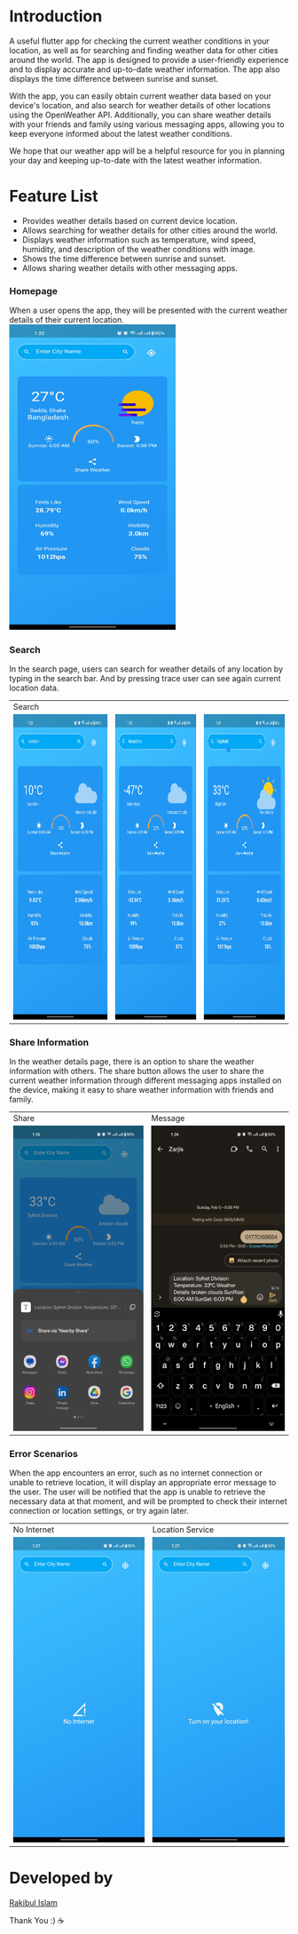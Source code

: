 # Introduction
A useful flutter app for checking the current weather conditions in your location, as well as for searching and finding weather data for other cities around the world. The app is designed to provide a user-friendly experience and to display accurate and up-to-date weather information. The app also displays the time difference between sunrise and sunset.

With the app, you can easily obtain current weather data based on your device's location, and also search for weather details of other locations using the OpenWeather API. Additionally, you can share weather details with your friends and family using various messaging apps, allowing you to keep everyone informed about the latest weather conditions.

We hope that our weather app will be a helpful resource for you in planning your day and keeping up-to-date with the latest weather information.

# Feature List
- Provides weather details based on current device location.
- Allows searching for weather details for other cities around the world.
- Displays weather information such as temperature, wind speed, humidity, and description of the weather conditions with image.
- Shows the time difference between sunrise and sunset.
- Allows sharing weather details with other messaging apps.

### Homepage
When a user opens the app, they will be presented with the current weather details of their current location.
<img src="https://github.com/Rakibul25/weather-app-flutter-/blob/main/screenshots/home.jpg" width="300" height="550">
### Search
In the search page, users can search for weather details of any location by typing in the search bar. And by pressing trace user can see again current location data.
<table>
  <tr>
     <td>Search</td>
  </tr>
  <tr>
    <td><img src="https://github.com/Rakibul25/weather-app-flutter-/blob/main/screenshots/london.jpg" width="300" height="550"></td>
    <td><img src="https://github.com/Rakibul25/weather-app-flutter-/blob/main/screenshots/antarctica.jpg" width="300" height="550"></td>
    <td><img src="https://github.com/Rakibul25/weather-app-flutter-/blob/main/screenshots/rajshahi.jpg" width="300" height="550"></td>
  </tr>
 </table>
 
 ### Share Information
 In the weather details page, there is an option to share the weather information with others. The share button allows the user to share the current weather information through different messaging apps installed on the device, making it easy to share weather information with friends and family.
 
 <table>
  <tr>
     <td>Share</td>
     <td>Message</td>
  </tr>
  <tr>
    <td><img src="https://github.com/Rakibul25/weather-app-flutter-/blob/main/screenshots/share.jpg" width="300" height="550"></td>
    <td><img src="https://github.com/Rakibul25/weather-app-flutter-/blob/main/screenshots/msg.jpg" width="300" height="550"></td>
  </tr>
 </table>
 
 ### Error Scenarios
 When the app encounters an error, such as no internet connection or unable to retrieve location, it will display an appropriate error message to the user. The user will be notified that the app is unable to retrieve the necessary data at that moment, and will be prompted to check their internet connection or location settings, or try again later.
 
 <table>
  <tr>
     <td>No Internet</td>
     <td>Location Service</td>
  </tr>
  <tr>
    <td><img src="https://github.com/Rakibul25/weather-app-flutter-/blob/main/screenshots/nointernet.jpg" width="300" height="550"></td>
    <td><img src="https://github.com/Rakibul25/weather-app-flutter-/blob/main/screenshots/location.jpg" width="300" height="550"></td>
  </tr>
 </table>

# Developed by
[Rakibul Islam](https://github.com/Rakibul25)

Thank You :) ☕
